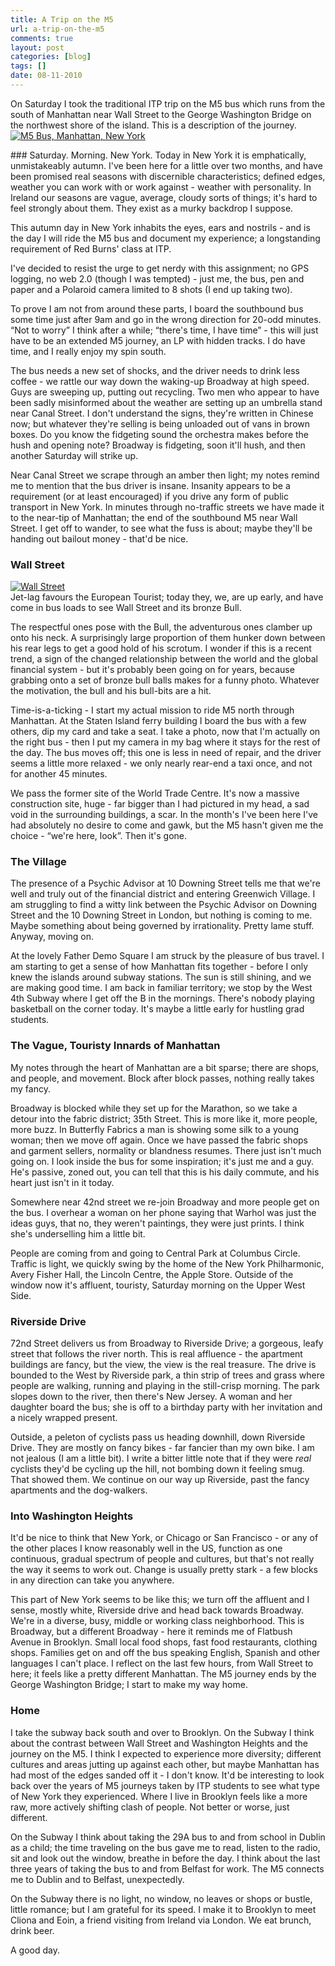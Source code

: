 ```yaml
---
title: A Trip on the M5
url: a-trip-on-the-m5
comments: true
layout: post
categories: [blog]
tags: []
date: 08-11-2010
---
```

<p class="intro">On Saturday I took the traditional ITP trip on the M5 bus which runs from the south of Manhattan near Wall Street to the George Washington Bridge on the northwest shore of the island. This is a description of the journey.
<a href="http://www.flickr.com/photos/paulmmay/5157654181/" title="M5 Bus, Manhattan, New York by paulmmay, on Flickr"><img src="http://farm2.static.flickr.com/1322/5157654181_a0f60d1c2c_z.jpg" class="flickr" alt="M5 Bus, Manhattan, New York" /></a></p>
### Saturday. Morning. New York.
Today in New York it is emphatically, unmistakeably autumn. I've been here for a little over two months, and have been promised real seasons with discernible characteristics; defined edges, weather you can work with or work against - weather with personality. In Ireland our seasons are vague, average, cloudy sorts of things; it's hard to feel strongly about them. They exist as a murky backdrop I suppose. 

This autumn day in New York inhabits the eyes, ears and nostrils - and is the day I will ride the M5 bus and document my experience; a longstanding requirement of Red Burns' class at ITP. 

I've decided to resist the urge to get nerdy with this assignment; no GPS logging, no web 2.0 (though I was tempted) - just me, the bus, pen and paper and a Polaroid camera limited to 8 shots (I end up taking two). 

To prove I am not from around these parts, I board the southbound bus some time just after 9am and go in the wrong direction for 20-odd minutes. &#8220;Not to worry&#8221; I think after a while; &#8220;there's time, I have time&#8221; - this will just have to be an extended M5 journey, an LP with hidden tracks. I do have time, and I really enjoy my spin south. 

The bus needs a new set of shocks, and the driver needs to drink less coffee - we rattle our way down the waking-up Broadway at high speed. Guys are sweeping up, putting out recycling. Two men who appear to have been sadly misinformed about the weather are setting up an umbrella stand near Canal Street. I don't understand the signs, they're written in Chinese now; but whatever they're selling is being unloaded out of vans in brown boxes. Do you know the fidgeting sound the orchestra makes before the hush and opening note? Broadway is fidgeting, soon it'll hush, and then another Saturday will strike up.

Near Canal Street we scrape through an amber then light; my notes remind me to mention that the bus driver is insane. Insanity appears to be a requirement (or at least encouraged) if you drive any form of public transport in New York. In minutes through no-traffic streets we have made it to the near-tip of Manhattan; the end of the southbound M5 near Wall Street. I get off to wander, to see what the fuss is about; maybe they'll be handing out bailout money - that'd be nice.

### Wall Street
<a href="http://www.flickr.com/photos/paulmmay/5154225802/" title="Wall Street by paulmmay, on Flickr"><img src="http://farm2.static.flickr.com/1059/5154225802_f70081cd6d_z.jpg" class="flickr" alt="Wall Street" /></a><br />
Jet-lag favours the European Tourist; today they, we, are up early, and have come in bus loads to see Wall Street and its bronze Bull. 

The respectful ones pose with the Bull, the adventurous ones clamber up onto his neck. A surprisingly large proportion of them hunker down between his rear legs to get a good hold of his scrotum. I wonder if this is a recent trend, a sign of the changed relationship between the world and the global financial system - but it's probably been going on for years, because grabbing onto a set of bronze bull balls makes for a funny photo. Whatever the motivation, the bull and his bull-bits are a hit.

Time-is-a-ticking - I start my actual mission to ride M5 north through Manhattan. At the Staten Island ferry building I board the bus with a few others, dip my card and take a seat. I take a photo, now that I'm actually on the right bus - then I put my camera in my bag where it stays for the rest of the day. The bus moves off; this one is less in need of repair, and the driver seems a little more relaxed - we only nearly rear-end a taxi once, and not for another 45 minutes. 

We pass the former site of the World Trade Centre. It's now a massive construction site, huge - far bigger than I had pictured in my head, a sad void in the surrounding buildings, a scar. In the month's I've been here I've had absolutely no desire to come and gawk, but the M5 hasn't given me the choice - &#8220;we're here, look&#8221;. Then it's gone.

### The Village
The presence of a Psychic Advisor at 10 Downing Street tells me that we're well and truly out of the financial district and entering Greenwich Village. I am struggling to find a witty link between the Psychic Advisor on Downing Street and the 10 Downing Street in London, but nothing is coming to me. Maybe something about being governed by irrationality. Pretty lame stuff. Anyway, moving on.

At the lovely Father Demo Square I am struck by the pleasure of bus travel. I am starting to get a sense of how Manhattan fits together - before I only knew the islands around subway stations. The sun is still shining, and we are making good time. I am back in familiar territory; we stop by the West 4th Subway where I get off the B in the mornings. There's nobody playing basketball on the corner today. It's maybe a little early for hustling grad students.

### The Vague, Touristy Innards of Manhattan
My notes through the heart of Manhattan are a bit sparse; there are shops, and people, and movement. Block after block passes, nothing really takes my fancy. 

Broadway is blocked while they set up for the Marathon, so we take a detour into the fabric district; 35th Street. This is more like it, more people, more buzz. In Butterfly Fabrics a man is showing some silk to a young woman; then we move off again. Once we have passed the fabric shops and garment sellers, normality or blandness resumes. There just isn't much going on. I look inside the bus for some inspiration; it's just me and a guy. He's passive, zoned out, you can tell that this is his daily commute, and his heart just isn't in it today.

Somewhere near 42nd street we re-join Broadway and more people get on the bus. I overhear a woman on her phone saying that Warhol was just the ideas guys, that no, they weren't paintings, they were just prints. I think she's underselling him a little bit. 

People are coming from and going to Central Park at Columbus Circle. Traffic is light, we quickly swing by the home of the New York Philharmonic, Avery Fisher Hall, the Lincoln Centre, the Apple Store. Outside of the window now it's affluent, touristy, Saturday morning on the Upper West Side. 

### Riverside Drive
72nd Street delivers us from Broadway to Riverside Drive; a gorgeous, leafy street that follows the river north. This is real affluence - the apartment buildings are fancy, but the view, the view is the real treasure. The drive is bounded to the West by Riverside park, a thin strip of trees and grass where people are walking, running and playing in the still-crisp morning. The park slopes down to the river, then there's New Jersey. A woman and her daughter board the bus; she is off to a birthday party with her invitation and a nicely wrapped present. 

Outside, a peleton of cyclists pass us heading downhill, down Riverside Drive. They are mostly on fancy bikes - far fancier than my own bike. I am not jealous (I am a little bit). I write a bitter little note that if they were <em>real</em> cyclists they'd be cycling up the hill, not bombing down it feeling smug. That showed them. We continue on our way up Riverside, past the fancy apartments and the dog-walkers.

### Into Washington Heights
It'd be nice to think that New York, or Chicago or San Francisco - or any of the other places I know reasonably well in the US, function as one continuous, gradual spectrum of people and cultures, but that's not really the way it seems to work out. Change is usually pretty stark - a few blocks in any direction can take you anywhere. 

This part of New York seems to be like this; we turn off the affluent and I sense, mostly white, Riverside drive and head back towards Broadway. We're in a diverse, busy, middle or working class neighborhood. This is Broadway, but a different Broadway - here it  reminds me of Flatbush Avenue in Brooklyn. Small local food shops, fast food restaurants, clothing shops. Families get on and off the bus speaking English, Spanish and other languages I can't place. I reflect on the last few hours, from Wall Street to here; it feels like a pretty different Manhattan. The M5 journey ends by the George Washington Bridge; I start to make my way home. 

### Home
I take the subway back south and over to Brooklyn. On the Subway I think about the contrast between Wall Street and Washington Heights and the journey on the M5. I think I expected to experience more diversity; different cultures and areas jutting up against each other, but maybe Manhattan has had most of the edges sanded off it - I don't know. It'd be interesting to look back over the years of M5 journeys taken by ITP students to see what type of New York they experienced. Where I live in Brooklyn feels like a more raw, more actively shifting clash of people. Not better or worse, just different. 

On the Subway I think about taking the 29A bus to and from school in Dublin as a child; the time traveling on the bus gave me to read, listen to the radio, sit and look out the window, breathe in before the day. I think about the last three years of taking the bus to and from Belfast for work. The M5 connects me to Dublin and to Belfast, unexpectedly. 

On the Subway there is no light, no window, no leaves or shops or bustle, little romance; but I am grateful for its speed. I make it to Brooklyn to meet Cliona and Eoin, a friend visiting from Ireland via London. We eat brunch, drink beer. 

A good day.

